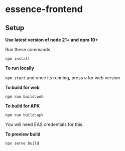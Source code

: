# essence-frontend


## Setup

**Use latest version of node 21+ and npm 10+**

Run these commands

`npm install`

**To run locally**

`npm start`
and once its running, press `w` for web version

**To build for web**

`npm run build:web`

**To build for APK**

`npm run build:apk`

You will need EAS credentials for this.

**To preview build**

`npx serve build`

